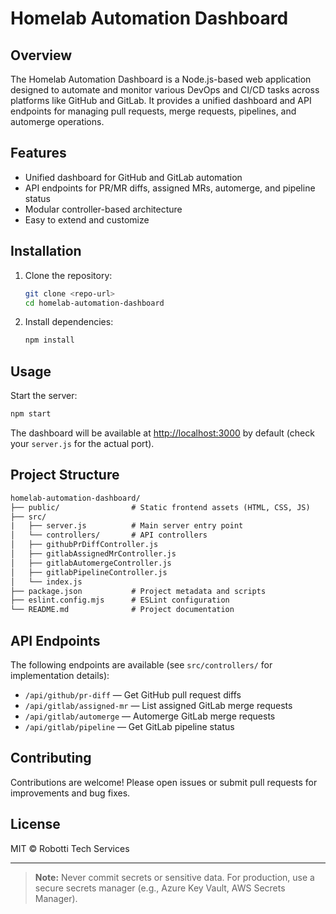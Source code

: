 # Homelab Automation Dashboard

## Overview

The Homelab Automation Dashboard is a Node.js-based web application designed to automate and monitor various DevOps and CI/CD tasks across platforms like GitHub and GitLab. It provides a unified dashboard and API endpoints for managing pull requests, merge requests, pipelines, and automerge operations.

## Features

- Unified dashboard for GitHub and GitLab automation
- API endpoints for PR/MR diffs, assigned MRs, automerge, and pipeline status
- Modular controller-based architecture
- Easy to extend and customize

## Installation

1. Clone the repository:

   ```sh
   git clone <repo-url>
   cd homelab-automation-dashboard
   ```

2. Install dependencies:

   ```sh
   npm install
   ```

## Usage

Start the server:

```sh
npm start
```

The dashboard will be available at [http://localhost:3000](http://localhost:3000) by default (check your `server.js` for the actual port).

## Project Structure

```txt
homelab-automation-dashboard/
├── public/                # Static frontend assets (HTML, CSS, JS)
├── src/
|   ├── server.js          # Main server entry point
│   └── controllers/       # API controllers
│   ├── githubPrDiffController.js
│   ├── gitlabAssignedMrController.js
│   ├── gitlabAutomergeController.js
│   ├── gitlabPipelineController.js
│   └── index.js
├── package.json           # Project metadata and scripts
├── eslint.config.mjs      # ESLint configuration
└── README.md              # Project documentation
```

## API Endpoints

The following endpoints are available (see `src/controllers/` for implementation details):

- `/api/github/pr-diff` — Get GitHub pull request diffs
- `/api/gitlab/assigned-mr` — List assigned GitLab merge requests
- `/api/gitlab/automerge` — Automerge GitLab merge requests
- `/api/gitlab/pipeline` — Get GitLab pipeline status

## Contributing

Contributions are welcome! Please open issues or submit pull requests for improvements and bug fixes.

## License

MIT © Robotti Tech Services

---

> **Note:** Never commit secrets or sensitive data. For production, use a secure secrets manager (e.g., Azure Key Vault, AWS Secrets Manager).

